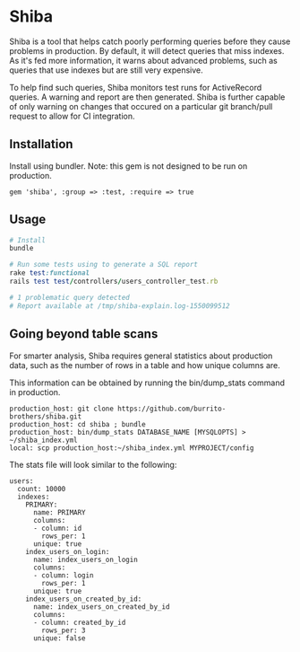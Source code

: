 # Shiba

Shiba is a tool that helps catch poorly performing queries before they cause problems in production. By default, it will detect queries that miss indexes. As it's fed more information, it warns about advanced problems, such as queries that use indexes but are still very expensive.

To help find such queries, Shiba monitors test runs for ActiveRecord queries. A warning and report are then generated. Shiba is further capable of only warning on changes that occured on a particular git branch/pull request to allow for CI integration.

## Installation

Install using bundler. Note: this gem is not designed to be run on production.

```
gem 'shiba', :group => :test, :require => true
```

## Usage

```ruby
# Install
bundle

# Run some tests using to generate a SQL report
rake test:functional
rails test test/controllers/users_controller_test.rb

# 1 problematic query detected
# Report available at /tmp/shiba-explain.log-1550099512
```

## Going beyond table scans

For smarter analysis, Shiba requires general statistics about production data, such as the number of rows in a table and how unique columns are.

This information can be obtained by running the bin/dump_stats command in production.

```
production_host: git clone https://github.com/burrito-brothers/shiba.git
production_host: cd shiba ; bundle
production_host: bin/dump_stats DATABASE_NAME [MYSQLOPTS] > ~/shiba_index.yml
local: scp production_host:~/shiba_index.yml MYPROJECT/config
```

The stats file will look similar to the following:

```
users:
  count: 10000
  indexes:
    PRIMARY:
      name: PRIMARY
      columns:
      - column: id
        rows_per: 1
      unique: true
    index_users_on_login:
      name: index_users_on_login
      columns:
      - column: login
        rows_per: 1
      unique: true
    index_users_on_created_by_id:
      name: index_users_on_created_by_id
      columns:
      - column: created_by_id
        rows_per: 3
      unique: false
```